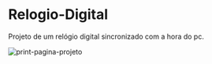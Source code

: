 # Relogio-Digital
Projeto de um relógio digital sincronizado com a hora do pc.



![print-pagina-projeto](https://github.com/IseAlves/Relogio-Digital/assets/98955674/3dec9a82-8792-414e-934a-e914020af4df)
